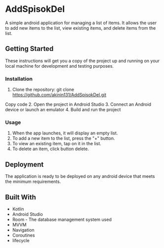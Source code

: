 # AddSpisokDel

A simple android application for managing a list of items. It allows the user to add new items to the list, view existing items, and delete items from the list.

## Getting Started

These instructions will get you a copy of the project up and running on your local machine for development and testing purposes.

### Installation
1. Clone the repository:
git clone https://github.com/akinin131/AddSpisokDel.git

Copy code
2. Open the project in Android Studio
3. Connect an Android device or launch an emulator
4. Build and run the project

### Usage
1. When the app launches, it will display an empty list.
2. To add a new item to the list, press the "+" button.
3. To view an existing item, tap on it in the list.
4. To delete an item, click button delete.

## Deployment
The application is ready to be deployed on any android device that meets the minimum requirements.

## Built With
- Kotlin
- Android Studio 
- Room - The database management system used
- MVVM
- Navigation
- Сoroutines
- lifecycle

